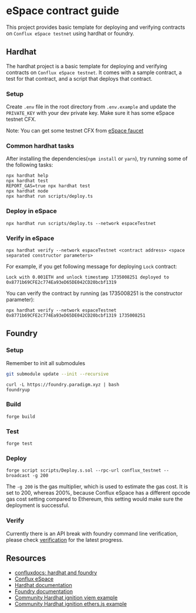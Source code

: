 # eSpace contract guide

This project provides basic template for deploying and verifying contracts on `Conflux eSpace testnet` using hardhat or foundry.

## Hardhat

The hardhat project is a basic template for deploying and verifying contracts on `Conflux eSpace testnet`. It comes with a sample contract, a test for that contract, and a script that deploys that contract.

### Setup

Create `.env` file in the root directory from `.env.example` and update the `PRIVATE_KEY` with your dev private key. Make sure it has some eSpace testnet CFX.

Note: You can get some testnet CFX from [eSpace faucet](https://efaucet.confluxnetwork.org/)

### Common hardhat tasks

After installing the dependencies(`npm install` or `yarn`), try running some of the following tasks:

```shell
npx hardhat help
npx hardhat test
REPORT_GAS=true npx hardhat test
npx hardhat node
npx hardhat run scripts/deploy.ts
```

### Deploy in eSpace

```shell
npx hardhat run scripts/deploy.ts --network espaceTestnet
```

### Verify in eSpace

```shell
npx hardhat verify --network espaceTestnet <contract address> <space separated constructor parameters>
```

For example, if you get following message for deploying `Lock` contract:

`Lock with 0.001ETH and unlock timestamp 1735008251 deployed to 0x8771b69CFE2c774Ea93eD65DE042CD20bcbf1319`

You can verify the contract by running (as 1735008251 is the constructor parameter):

```shell
npx hardhat verify --network espaceTestnet 0x8771b69CFE2c774Ea93eD65DE042CD20bcbf1319 1735008251
```

## Foundry

### Setup

Remember to init all submodules

```bash
git submodule update --init --recursive
```

```shell
curl -L https://foundry.paradigm.xyz | bash
foundryup
```

### Build

```shell
forge build
```

### Test

```shell
forge test
```

### Deploy

```shell
forge script scripts/Deploy.s.sol --rpc-url conflux_testnet --broadcast -g 200
```

The `-g 200` is the gas multiplier, which is used to estimate the gas cost. It is set to 200, whereas 200%, because Conflux eSpace has a different opcode gas cost setting compared to Ethereum, this setting would make sure the deployment is successful.

### Verify

Currently there is an API break with foundry command line verification, please check [verification](https://www.confluxdocs.com/docs/espace/tutorials/VerifyContracts#foundry) for the latest progress.

## Resources

- [confluxdocs: hardhat and foundry](https://www.confluxdocs.com/docs/espace/tutorials/deployContract/hardhatAndFoundry)
- [Conflux eSpace](https://doc.confluxnetwork.org/docs/espace/Overview)
- [Hardhat documentation](https://hardhat.org/docs)
- [Foundry documentation](https://book.getfoundry.sh/index.html)
- [Community Hardhat ignition viem example](https://github.com/SPCFXDA/conflux-devkit-hhv)
- [Community Hardhat ignition ethers.js example](https://github.com/SPCFXDA/conflux-devkit-hhe)